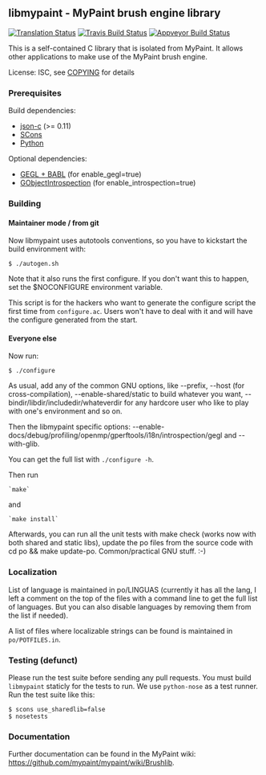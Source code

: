 ## libmypaint - MyPaint brush engine library

[![Translation Status](https://hosted.weblate.org/widgets/mypaint/libmypaint/svg-badge.svg)](https://hosted.weblate.org/engage/mypaint/?utm_source=widget)
[![Travis Build Status](https://travis-ci.org/mypaint/libmypaint.png?branch=master)](https://travis-ci.org/mypaint/libmypaint)
[![Appveyor Build Status](https://ci.appveyor.com/api/projects/status/vc6ejt4nba5ctd6r)](https://ci.appveyor.com/project/jonnor/libmypaint)

This is a self-contained C library that is isolated from MyPaint.
It allows other applications to make use of the MyPaint brush engine.

License: ISC, see [COPYING](./COPYING) for details

### Prerequisites

Build dependencies:

* [json-c](https://github.com/json-c/json-c/wiki) (>= 0.11)
* [SCons](http://scons.org/)
* [Python](http://python.org/)

Optional dependencies:

* [GEGL + BABL](http://gegl.org/) (for enable_gegl=true)
* [GObjectIntrospection](https://live.gnome.org/GObjectIntrospection) (for enable_introspection=true)

### Building

#### Maintainer mode / from git

Now libmypaint uses autotools conventions,
so you have to kickstart the build environment with:

    $ ./autogen.sh

Note that it also runs the first configure.
If you don't want this to happen,
set the $NOCONFIGURE environment variable.

This script is for the hackers who want to generate the configure script
the first time from `configure.ac`.
Users won't have to deal with it
and will have the configure generated from the start.

#### Everyone else

Now run:

    $ ./configure

As usual, add any of the common GNU options, like --prefix, --host (for
cross-compilation), --enable-shared/static to build whatever you want,
--bindir/libdir/includedir/whateverdir for any hardcore user who like to
play with one's environment and so on.

Then the libmypaint specific options:
--enable-docs/debug/profiling/openmp/gperftools/i18n/introspection/gegl
and --with-glib.

You can get the full list with `./configure -h`.

Then run

    `make`

and

    `make install`

Afterwards, you can run all the unit tests with make check (works now with
both shared and static libs), update the po files from the source code
with cd po && make update-po. Common/practical GNU stuff. :-)

### Localization

List of language is maintained in po/LINGUAS (currently it has all the
lang, I left a comment on the top of the files with a command line to
get the full list of languages. But you can also disable languages by
removing them from the list if needed).

A list of files where localizable strings can be found is maintained
in `po/POTFILES.in`.

### Testing (defunct)

Please run the test suite before sending any pull requests.
You must build `libmypaint` staticly for the tests to run.
We use `python-nose` as a test runner. Run the test suite like this:

    $ scons use_sharedlib=false
    $ nosetests

### Documentation

Further documentation can be found in the MyPaint wiki:
<https://github.com/mypaint/mypaint/wiki/Brushlib>.

